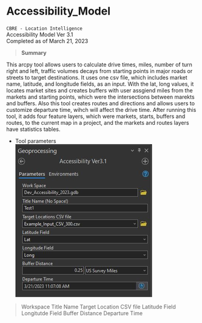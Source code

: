 # Accessibility_Model

`CBRE - Location Intelligence`
<br />Accessibility Model Ver 3.1
<br />Completed as of March 21, 2023
<br />

> **Summary** <br>
 
This arcpy tool allows users to calculate drive times, miles, number of turn right and left, traffic volumes
decays from starting points in major roads or streets to target destinations. It uses one csv file, which includes 
market name, latitude, and longitude fields, as an input. With the lat, long values, it locates market sites and 
creates buffers with user assgiend miles from the markets and starting points, which were the intersections between 
marekts and buffers. Also this tool creates routes and directions and allows users to customize departure time, 
wihch will affect the drive time. After running this tool, it adds four feature layers, which were markets, starts,
buffers and routes, to the current map in a project, and the markets and routes layers have statistics tables.

* Tool parameters <br>
![alt text](https://github.com/jeonghonkim/Accessibility_Model/blob/main/access_parameters.JPG) <br>
> Workspace
> Title Name
> Target Location CSV file
> Latitude Field
> Longitutde Field
> Buffer Distance
> Departure Time

 
